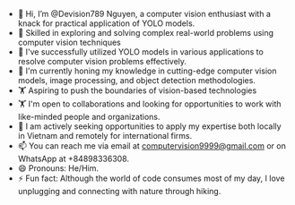 - 👋 Hi, I’m @Devision789 Nguyen, a computer vision enthusiast with a knack for practical application of YOLO models.
- 👀 Skilled in exploring and solving complex real-world problems using computer vision techniques
- 👀 I've successfully utilized YOLO models in various applications to resolve computer vision problems effectively.
- 🌱 I'm currently honing my knowledge in cutting-edge computer vision models, image processing, and object detection methodologies.
- 🏋️‍ Aspiring to push the boundaries of vision-based technologies
- 🏋️ I'm open to collaborations and looking for opportunities to work with like-minded people and organizations.
- 🎯 I am actively seeking opportunities to apply my expertise both locally in Vietnam and remotely for international firms.
- 📫 You can reach me via email at computervision9999@gmail.com or on WhatsApp at +84898336308.
- 😄 Pronouns: He/Him.
- ⚡ Fun fact: Although the world of code consumes most of my day, I love unplugging and connecting with nature through hiking.
